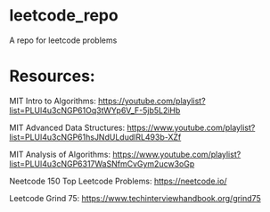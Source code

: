 # leetcode_repo
A repo for leetcode problems

# Resources:


MIT Intro to Algorithms:
https://youtube.com/playlist?list=PLUl4u3cNGP61Oq3tWYp6V_F-5jb5L2iHb

MIT Advanced Data Structures:
https://www.youtube.com/playlist?list=PLUl4u3cNGP61hsJNdULdudlRL493b-XZf

MIT Analysis of Algorithms:
https://www.youtube.com/playlist?list=PLUl4u3cNGP6317WaSNfmCvGym2ucw3oGp

Neetcode 150 Top Leetcode Problems:
https://neetcode.io/

Leetcode Grind 75:
https://www.techinterviewhandbook.org/grind75
